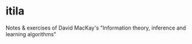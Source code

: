 # itila
Notes & exercises of David MacKay's "Information theory, inference and learning algorithms" 
